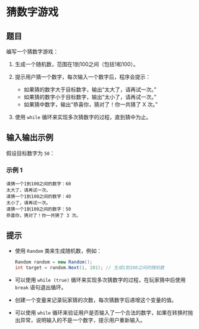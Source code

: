 # 猜数字游戏

## 题目

编写一个猜数字游戏：

1. 生成一个随机数，范围在1到100之间（包括1和100）。
2. 提示用户猜一个数字，每次输入一个数字后，程序会提示：

    * 如果猜的数字大于目标数字，输出“太大了，请再试一次。”
    * 如果猜的数字小于目标数字，输出“太小了，请再试一次。”
    * 如果猜中数字，输出“恭喜你，猜对了！你一共猜了 X 次。”

3. 使用 `while` 循环来实现多次猜数字的过程，直到猜中为止。

## 输入输出示例

假设目标数字为 `50`：

### 示例 1

```plaintext
请猜一个1到100之间的数字：60
太大了，请再试一次。
请猜一个1到100之间的数字：40
太小了，请再试一次。
请猜一个1到100之间的数字：50
恭喜你，猜对了！你一共猜了 3 次。
```

## 提示

* 使用 `Random` 类来生成随机数，例如：

  ```csharp
  Random random = new Random();
  int target = random.Next(1, 101); // 生成1到100之间的随机数
  ```

* 可以使用 `while (true)` 循环来实现多次猜数字的过程，在玩家猜中后使用 `break` 语句退出循环。
* 创建一个变量来记录玩家猜的次数，每次猜数字后递增这个变量的值。
* 可以使用 `while` 循环来验证用户是否输入了一个合法的数字，如果在转换时抛出异常，说明输入的不是一个数字，提示用户重新输入。
